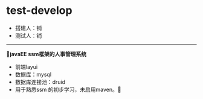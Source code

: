 # test-develop
* 搭建人：销
* 测试人：销


-----

:memo:**​j​avaEE ssm框架的人事管理系统**

* 前端layui
* 数据库：mysql 
* 数据库连接池：druid
* 用于熟悉ssm 的初步学习，未启用maven。:rocket:

